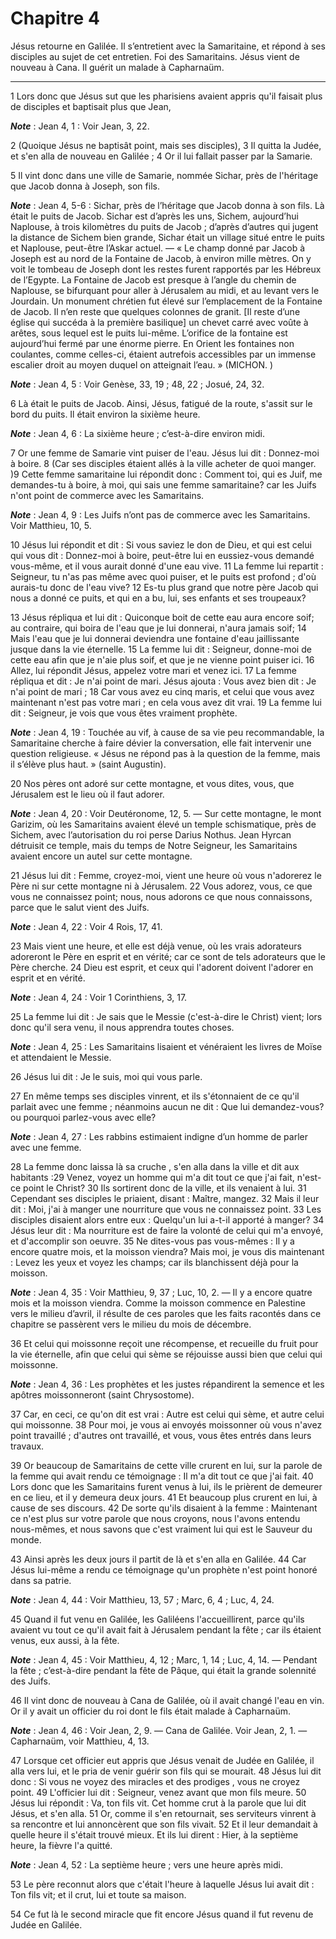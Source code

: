 # Chapitre 4

Jésus retourne en Galilée.
Il s’entretient avec la Samaritaine, et répond à ses disciples au sujet de cet entretien.
Foi des Samaritains.
Jésus vient de nouveau à Cana.
Il guérit un malade à Capharnaüm.

***

1 Lors donc que Jésus sut que les pharisiens avaient appris qu'il faisait plus de disciples et baptisait plus que Jean,

***Note*** :  Jean 4, 1 : Voir Jean, 3, 22.

2 (Quoique Jésus ne baptisât point, mais ses disciples), 3 Il quitta la Judée, et s'en alla de nouveau en Galilée ; 4 Or il lui fallait passer par la Samarie.


5 Il vint donc dans une ville de Samarie, nommée Sichar, près de l'héritage que Jacob donna à Joseph, son fils.

***Note*** :  Jean 4, 5-6 : Sichar, près de l’héritage que Jacob donna à son fils. Là était le puits de Jacob. Sichar est d’après les uns, Sichem, aujourd’hui Naplouse, à trois kilomètres du puits de Jacob ; d’après d’autres qui jugent la distance de Sichem bien grande, Sichar était un village situé entre le puits et Naplouse, peut-être l’Askar actuel. ― « Le champ donné par Jacob à Joseph est au nord de la Fontaine de Jacob, à environ mille mètres. On y voit le tombeau de Joseph dont les restes furent rapportés par les Hébreux de l’Egypte. La Fontaine de Jacob est presque à l’angle du chemin de Naplouse, se bifurquant pour aller à Jérusalem au midi, et au levant vers le Jourdain. Un monument chrétien fut élevé sur l’emplacement de la Fontaine de Jacob. Il n’en reste que quelques colonnes de granit. [Il reste d’une église qui succéda à la première basilique] un chevet carré avec voûte à arêtes, sous lequel est le puits lui-même. L’orifice de la fontaine est aujourd’hui fermé par une énorme pierre. En Orient les
fontaines non coulantes, comme celles-ci, étaient autrefois accessibles par un immense escalier droit au moyen duquel on atteignait l’eau. » (MICHON. )

***Note*** :  Jean 4, 5 : Voir Genèse, 33, 19 ; 48, 22 ; Josué, 24, 32.

6 Là était le puits de Jacob. Ainsi, Jésus, fatigué de la route, s'assit sur le bord du puits. Il était environ la sixième heure.

***Note*** :  Jean 4, 6 : La sixième heure ; c’est-à-dire environ midi.

7 Or une femme de Samarie vint puiser de l'eau. Jésus lui dit : Donnez-moi à boire. 8 (Car ses disciples étaient allés à la ville acheter de quoi manger. )9 Cette femme samaritaine lui répondit donc : Comment toi, qui es Juif, me demandes-tu à boire, à moi, qui sais une femme samaritaine? car les Juifs n'ont point de commerce avec les Samaritains.

***Note*** :  Jean 4, 9 : Les Juifs n’ont pas de commerce avec les Samaritains. Voir Matthieu, 10, 5.

10 Jésus lui répondit et dit : Si vous saviez le don de Dieu, et qui est celui qui vous dit : Donnez-moi à boire, peut-être lui en eussiez-vous demandé vous-même, et il vous aurait donné d'une eau vive. 11 La femme lui repartit : Seigneur, tu n'as pas même avec quoi puiser, et le puits est profond ; d'où aurais-tu donc de l'eau vive? 12 Es-tu plus grand que notre père Jacob qui nous a donné ce puits, et qui en a bu, lui, ses enfants et ses troupeaux?

13 Jésus répliqua et lui dit : Quiconque boit de cette eau aura encore soif; au contraire, qui boira de l'eau que je lui donnerai, n'aura jamais soif; 14 Mais l'eau que je lui donnerai deviendra une fontaine d'eau jaillissante jusque dans la vie éternelle. 15 La femme lui dit : Seigneur, donne-moi de cette eau afin que je n'aie plus soif, et que je ne vienne point puiser ici. 16 Allez, lui répondit Jésus, appelez votre mari et venez ici. 17 La femme répliqua et dit : Je n'ai point de mari. Jésus ajouta : Vous avez bien dit : Je n'ai point de mari ; 18 Car vous avez eu cinq maris, et celui que vous avez maintenant n'est pas votre mari ; en cela vous avez dit vrai. 19 La femme lui dit : Seigneur, je vois que vous êtes vraiment prophète.

***Note*** :  Jean 4, 19 : Touchée au vif, à cause de sa vie peu recommandable, la Samaritaine cherche à faire dévier la conversation, elle fait intervenir une question religieuse. « Jésus ne répond pas à la question de la femme, mais il s’élève plus haut. » (saint Augustin).

20 Nos pères ont adoré sur cette montagne, et vous dites, vous, que Jérusalem est le lieu où il faut adorer.

***Note*** :  Jean 4, 20 : Voir Deutéronome, 12, 5. ― Sur cette montagne, le mont Garizim, où les Samaritains avaient élevé un temple schismatique, près de Sichem, avec l’autorisation du roi perse Darius Nothus. Jean Hyrcan détruisit ce temple, mais du temps de Notre Seigneur, les Samaritains avaient encore un autel sur cette montagne.

21 Jésus lui dit : Femme, croyez-moi, vient une heure où vous n'adorerez le Père ni sur cette montagne ni à Jérusalem. 22 Vous adorez, vous, ce que vous ne connaissez point; nous, nous adorons ce que nous connaissons, parce que le salut vient des Juifs.

***Note*** :  Jean 4, 22 : Voir 4 Rois, 17, 41.

23 Mais vient une heure, et elle est déjà venue, où les vrais adorateurs adoreront le Père en esprit et en vérité; car ce sont de tels adorateurs que le Père cherche. 24 Dieu est esprit, et ceux qui l'adorent doivent l'adorer en esprit et en vérité.

***Note*** :  Jean 4, 24 : Voir 1 Corinthiens, 3, 17.

25 La femme lui dit : Je sais que le Messie (c'est-à-dire le Christ) vient; lors donc qu'il sera venu, il nous apprendra toutes choses.

***Note*** :  Jean 4, 25 : Les Samaritains lisaient et vénéraient les livres de Moïse et attendaient le Messie.

26 Jésus lui dit : Je le suis, moi qui vous parle.


27 En même temps ses disciples vinrent, et ils s'étonnaient de ce qu'il parlait avec une femme ; néanmoins aucun ne dit : Que lui demandez-vous? ou pourquoi parlez-vous avec elle?

***Note*** :  Jean 4, 27 : Les rabbins estimaient indigne d’un homme de parler avec une femme.


28 La femme donc laissa là sa cruche , s'en alla dans la ville et dit aux habitants :29 Venez, voyez un homme qui m'a dit tout ce que j'ai fait, n'est-ce point le Christ? 30 Ils sortirent donc de la ville, et ils venaient à lui. 31 Cependant ses disciples le priaient, disant : Maître, mangez. 32 Mais il leur dit : Moi, j'ai à manger une nourriture que vous ne connaissez point. 33 Les disciples disaient alors entre eux : Quelqu'un lui a-t-il apporté à manger? 34 Jésus leur dit : Ma nourriture est de faire la volonté de celui qui m'a envoyé, et d'accomplir son oeuvre. 35 Ne dites-vous pas vous-mêmes : Il y a encore quatre mois, et la moisson viendra? Mais moi, je vous dis maintenant : Levez les yeux et voyez les champs; car ils blanchissent déjà pour la moisson.

***Note*** :  Jean 4, 35 : Voir Matthieu, 9, 37 ; Luc, 10, 2. ― Il y a encore quatre mois et la moisson viendra. Comme la moisson commence en Palestine vers le milieu d’avril, il résulte de ces paroles que les faits racontés dans ce chapitre se passèrent vers le milieu du mois de décembre.

36 Et celui qui moissonne reçoit une récompense, et recueille du fruit pour la vie éternelle, afin que celui qui sème se réjouisse aussi bien que celui qui moissonne.

***Note*** :  Jean 4, 36 : Les prophètes et les justes répandirent la semence et les apôtres moissonneront (saint Chrysostome).

37 Car, en ceci, ce qu'on dit est vrai : Autre est celui qui sème, et autre celui qui moissonne. 38 Pour moi, je vous ai envoyés moissonner où vous n'avez point travaillé ; d'autres ont travaillé, et vous, vous êtes entrés dans leurs travaux.


39 Or beaucoup de Samaritains de cette ville crurent en lui, sur la parole de la femme qui avait rendu ce témoignage : Il m'a dit tout ce que j'ai fait. 40 Lors donc que les Samaritains furent venus à lui, ils le prièrent de demeurer en ce lieu, et il y demeura deux jours. 41 Et beaucoup plus crurent en lui, à cause de ses discours. 42 De sorte qu'ils disaient à la femme : Maintenant ce n'est plus sur votre parole que nous croyons, nous l'avons entendu nous-mêmes, et nous savons que c'est vraiment lui qui est le Sauveur du monde.


43 Ainsi après les deux jours il partit de là et s'en alla en Galilée. 44 Car Jésus lui-même a rendu ce témoignage qu'un prophète n'est point honoré dans sa patrie.

***Note*** :  Jean 4, 44 : Voir Matthieu, 13, 57 ; Marc, 6, 4 ; Luc, 4, 24.

45 Quand il fut venu en Galilée, les Galiléens l'accueillirent, parce qu'ils avaient vu tout ce qu'il avait fait à Jérusalem pendant la fête ; car ils étaient venus, eux aussi, à la fête.

***Note*** :  Jean 4, 45 : Voir Matthieu, 4, 12 ; Marc, 1, 14 ; Luc, 4, 14. ― Pendant la fête ; c’est-à-dire pendant la fête de Pâque, qui était la grande solennité des Juifs.

46 Il vint donc de nouveau à Cana de Galilée, où il avait changé l'eau en vin. Or il y avait un officier du roi dont le fils était malade à Capharnaüm.

***Note*** :  Jean 4, 46 : Voir Jean, 2, 9. ― Cana de Galilée. Voir Jean, 2, 1. ― Capharnaüm, voir Matthieu, 4, 13.


47 Lorsque cet officier eut appris que Jésus venait de Judée en Galilée, il alla vers lui, et le pria de venir guérir son fils qui se mourait. 48 Jésus lui dit donc : Si vous ne voyez des miracles et des prodiges , vous ne croyez point. 49 L'officier lui dit : Seigneur, venez avant que mon fils meure. 50 Jésus lui répondit : Va, ton fils vit. Cet homme crut à la parole que lui dit Jésus, et s'en alla. 51 Or, comme il s'en retournait, ses serviteurs vinrent à sa rencontre et lui annoncèrent que son fils vivait. 52 Et il leur demandait à quelle heure il s'était trouvé mieux. Et ils lui dirent : Hier, à la septième heure, la fièvre l'a quitté.

***Note*** :  Jean 4, 52 : La septième heure ; vers une heure après midi.

53 Le père reconnut alors que c'était l'heure à laquelle Jésus lui avait dit : Ton fils vit; et il crut, lui et toute sa maison.


54 Ce fut là le second miracle que fit encore Jésus quand il fut revenu de Judée en Galilée.

